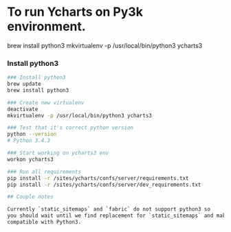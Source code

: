 # To run Ycharts on Py3k environment.

brew install python3
mkvirtualenv -p /usr/local/bin/python3 ycharts3

### Install python3
```bash
### Install python3
brew update
brew install python3

### Create new virtualenv
deactivate
mkvirtualenv -p /usr/local/bin/python3 ycharts3

### Test that it's correct python version
python --version
# Python 3.4.3

### Start working on ycharts3 env
workon ycharts3

### Run all requirements
pip install -r /sites/ycharts/confs/server/requirements.txt
pip install -r /sites/ycharts/confs/server/dev_requirements.txt

## Couple notes

Currently `static_sitemaps` and `fabric` do not support python3 so
you should wait until we find replacement for `static_sitemaps` and make `fabric`
compatible with Python3.
